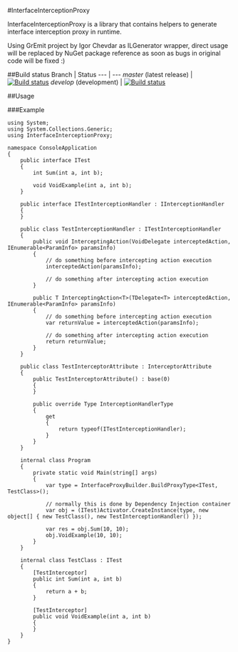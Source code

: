 #InterfaceInterceptionProxy

InterfaceInterceptionProxy is a library that contains helpers to generate interface interception proxy in runtime. 

Using GrEmit project by Igor Chevdar as ILGenerator wrapper, direct usage will be replaced by NuGet package reference as soon as bugs in original code will be fixed :)

##Build status
Branch | Status
--- | ---
*master* (latest release) | [![Build status](https://ci.appveyor.com/api/projects/status/c56yustqcqrpri4s/branch/master?svg=true)](https://ci.appveyor.com/project/cspwizard/interfaceinterceptionproxy/branch/master)
*develop* (development) | [![Build status](https://ci.appveyor.com/api/projects/status/c56yustqcqrpri4s?svg=true)](https://ci.appveyor.com/project/cspwizard/interfaceinterceptionproxy/branch/develop)


##Usage



###Example

```
using System;
using System.Collections.Generic;
using InterfaceInterceptionProxy;

namespace ConsoleApplication
{
    public interface ITest
    {
        int Sum(int a, int b);

        void VoidExample(int a, int b);
    }

    public interface ITestInterceptionHandler : IInterceptionHandler
    {
    }

    public class TestInterceptionHandler : ITestInterceptionHandler
    {
        public void InterceptingAction(VoidDelegate interceptedAction, IEnumerable<ParamInfo> paramsInfo)
        {
            // do something before intercepting action execution
            interceptedAction(paramsInfo);

            // do something after intercepting action execution
        }

        public T InterceptingAction<T>(TDelegate<T> interceptedAction, IEnumerable<ParamInfo> paramsInfo)
        {
            // do something before intercepting action execution
            var returnValue = interceptedAction(paramsInfo);

            // do something after intercepting action execution
            return returnValue;
        }
    }

    public class TestInterceptorAttribute : InterceptorAttribute
    {
        public TestInterceptorAttribute() : base(0)
        {
        }

        public override Type InterceptionHandlerType
        {
            get
            {
                return typeof(ITestInterceptionHandler);
            }
        }
    }

    internal class Program
    {
        private static void Main(string[] args)
        {
            var type = InterfaceProxyBuilder.BuildProxyType<ITest, TestClass>();

            // normally this is done by Dependency Injection container
            var obj = (ITest)Activator.CreateInstance(type, new object[] { new TestClass(), new TestInterceptionHandler() });

            var res = obj.Sum(10, 10);
            obj.VoidExample(10, 10);
        }
    }

    internal class TestClass : ITest
    {
        [TestInterceptor]
        public int Sum(int a, int b)
        {
            return a + b;
        }

        [TestInterceptor]
        public void VoidExample(int a, int b)
        {
        }
    }
}
```
